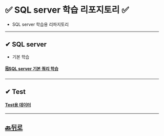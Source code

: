 # ✅ SQL server 학습 리포지토리 ✅
* SQL server 학습용 리파지토리
___ 

## ✔ SQL server 
* 기본 학습
#### [🗒SQL server 기본 쿼리 학습]()

___
## ✔ Test 
#### [Test용 데이터]()


________

## [🔙뒤로](https://github.com/JaehyeonHeo?tab=repositories)
